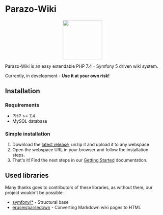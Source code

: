 # Parazo-Wiki

<p align="center"><a href="https://github.com/TheKeymaster/parazo-wiki" target="_blank" rel="noopener noreferrer"><img width="128" src="https://github.com/findologic/plugin-plentymarkets-ceres-api/raw/master/docs/images/icon_author_md.png"></a></p>

Parazo-Wiki is an easy extendable PHP 7.4 - Symfony 5 driven wiki system.

Currently, in development - **Use it at your own risk!**

## Installation

### Requirements

* PHP >= 7.4
* MySQL database

### Simple installation

1. Download the [latest release](https://github.com/TheKeymaster/parazo-wiki/releases), unzip it and upload it to any webspace.
1. Open the webspace URL in your browser and follow the installation steps.
1. That's it! Find the next steps in our [Getting Started]() documentation.

## Used libraries

Many thanks goes to contributors of these libraries, as without them, our project wouldn't be possible:

* [symfony/*](https://github.com/Symfony) - Structural base
* [erusev/parsedown](https://github.com/erusev/parsedown) - Converting Markdown wiki pages to HTML
